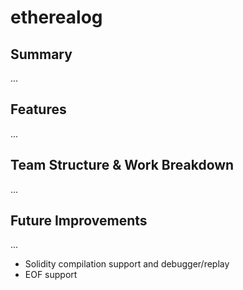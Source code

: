 # etherealog

## Summary

...

## Features

...

## Team Structure & Work Breakdown

...

## Future Improvements

...

* Solidity compilation support and debugger/replay
* EOF support

